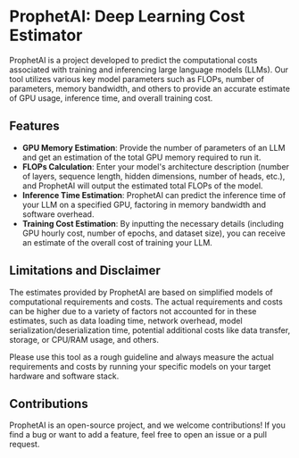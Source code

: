 # ProphetAI: Deep Learning Cost Estimator

ProphetAI is a project developed to predict the computational costs associated with training and inferencing large language models (LLMs). Our tool utilizes various key model parameters such as FLOPs, number of parameters, memory bandwidth, and others to provide an accurate estimate of GPU usage, inference time, and overall training cost.

## Features

- **GPU Memory Estimation**: Provide the number of parameters of an LLM and get an estimation of the total GPU memory required to run it.
- **FLOPs Calculation**: Enter your model's architecture description (number of layers, sequence length, hidden dimensions, number of heads, etc.), and ProphetAI will output the estimated total FLOPs of the model.
- **Inference Time Estimation**: ProphetAI can predict the inference time of your LLM on a specified GPU, factoring in memory bandwidth and software overhead.
- **Training Cost Estimation**: By inputting the necessary details (including GPU hourly cost, number of epochs, and dataset size), you can receive an estimate of the overall cost of training your LLM.

## Limitations and Disclaimer

The estimates provided by ProphetAI are based on simplified models of computational requirements and costs. The actual requirements and costs can be higher due to a variety of factors not accounted for in these estimates, such as data loading time, network overhead, model serialization/deserialization time, potential additional costs like data transfer, storage, or CPU/RAM usage, and others.

Please use this tool as a rough guideline and always measure the actual requirements and costs by running your specific models on your target hardware and software stack.

## Contributions

ProphetAI is an open-source project, and we welcome contributions! If you find a bug or want to add a feature, feel free to open an issue or a pull request.
